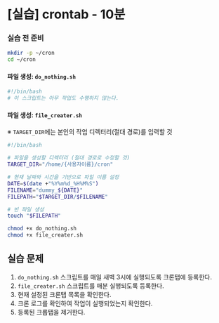 # [실습] crontab - 10분

### 실습 전 준비

```bash
mkdir -p ~/cron
cd ~/cron
```

#### 파일 생성: `do_nothing.sh`

```bash
#!/bin/bash
# 이 스크립트는 아무 작업도 수행하지 않는다.
```

#### 파일 생성: `file_creater.sh`

※ `TARGET_DIR`에는 본인의 작업 디렉터리(절대 경로)를 입력할 것

```bash
#!/bin/bash

# 파일을 생성할 디렉터리 (절대 경로로 수정할 것)
TARGET_DIR="/home/{사용자이름}/cron"

# 현재 날짜와 시간을 기반으로 파일 이름 설정
DATE=$(date +"%Y%m%d_%H%M%S")
FILENAME="dummy_${DATE}"
FILEPATH="$TARGET_DIR/$FILENAME"

# 빈 파일 생성
touch "$FILEPATH"
```

```bash
chmod +x do_nothing.sh
chmod +x file_creater.sh 
```


## 실습 문제

1. `do_nothing.sh` 스크립트를 매일 새벽 3시에 실행되도록 크론탭에 등록한다.
2. `file_creater.sh` 스크립트를 매분 실행되도록 등록한다.
3. 현재 설정된 크론탭 목록을 확인한다.
4. 크론 로그를 확인하여 작업이 실행되었는지 확인한다.
5. 등록된 크롭탭을 제거한다.